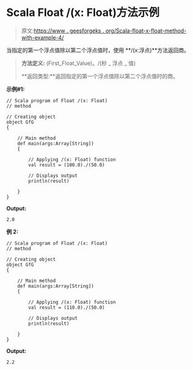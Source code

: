 # Scala Float /(x: Float)方法示例

> 原文:[https://www . geesforgeks . org/Scala-float-x-float-method-with-example-4/](https://www.geeksforgeeks.org/scala-float-x-float-method-with-example-4/)

当指定的第一个浮点值除以第二个浮点值时，使用 **/(x:浮点)**方法返回商。

> **方法定义:** (First_Float_Value)。/(秒 _ 浮点 _ 值)
> 
> **返回类型:**返回指定的第一个浮点值除以第二个浮点值时的商。

**示例#1:**

```
// Scala program of Float /(x: Float)
// method

// Creating object
object GfG
{ 

    // Main method
    def main(args:Array[String])
    {

        // Applying /(x: Float) function
        val result = (100.0)./(50.0)

        // Displays output
        println(result)

    }
} 
```

**Output:**

```
2.0

```

**例 2:**

```
// Scala program of Float /(x: Float)
// method

// Creating object
object GfG
{ 

    // Main method
    def main(args:Array[String])
    {

        // Applying /(x: Float) function
        val result = (110.0)./(50.0)

        // Displays output
        println(result)

    }
} 
```

**Output:**

```
2.2

```